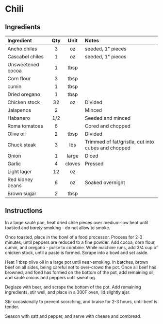 # Chili

## Ingredients
| Ingredient                            | Qty    | Unit     | Notes                                      |
|:--------------------------------------|:------:|:--------:|:-------------------------------------------|
| Ancho chiles      | 3     | oz       |     seeded, 1" pieces  |
| Cascabel chiles   | 1     | oz       | seeded, 1" pieces   |
| Unsweetened cocoa    | 1      | tbsp     |         |
| Corn flour     | 3      | tbsp     |       |
|  cumin       | 1      | tbsp     |     |
| Dried oregano   | 1      | tbsp     |       |
| Chicken stock   | 32     | oz       | Divided                                   |
| Jalapenos   | 2      |         | Minced |
| Habanero       | 1/2    |         |  Seeded and minced   |
| Roma tomatoes   | 6      |         | Cored and chopped    |
| Olive oil | 2      | tbsp     |  Divided |
| Chuck steak  | 3      | lbs      | Trimmed of fat/gristle, cut into cubes and chopped   |
| Onion   | 1      | large    |   Diced  |
| Garlic  | 4      | cloves   |  Pressed  |
| Light lager   | 12     | oz       |      |
| Red kidney beans  | 6     | oz       | Soaked overnight                           |
| Brown sugar | 2      | tbsp     |       |


## Instructions
In a large sauté pan, heat dried chile pieces over medium-low heat until toasted and *barely* smoking - do not allow to smoke. 

Once toasted, place in the bowl of a food processor. Process for 2-3 minutes, until peppers are reduced to a fine powder. Add cocoa, corn flour, cumin, and
oregano - pulse to combine. While machine runs, add 3/4 cup of chicken stock, until a paste is formed. Scrape into a bowl and set aside. 

Heat 1 tbsp olive oil in a large pot until near-smoking. In batches, brown beef on all sides, being careful not to over-crowd the pot. Once all beef has browned, and fond has formed on the bottom of the pot, add remaining oil, and sauté onions and peppers until sweating. 

Deglaze with beer, and scrape the bottom of the pot. Add remaining ingredients, stir well, and place in a 300F oven, lid slightly ajar. 

Stir occasionally to prevent scorching, and braise for 2-3 hours, until beef is tender. 

Season with satt and pepper, and serve with cheese and combread.